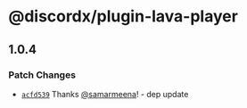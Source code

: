 # @discordx/plugin-lava-player

## 1.0.4

### Patch Changes

- [`acfd539`](https://github.com/discordx-ts/plugins/commit/acfd539ea9144e60e5f300f6eeac2e73f9a3c79b) Thanks [@samarmeena](https://github.com/samarmeena)! - dep update
